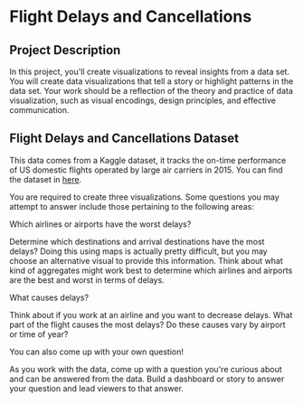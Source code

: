 # Flight Delays and Cancellations




## Project Description
In this project, you'll create visualizations to reveal insights from a data set. You will create data visualizations that tell a story or highlight patterns in the data set. 
Your work should be a reflection of the theory and practice of data visualization, such as visual encodings, design principles, and effective communication.



## Flight Delays and Cancellations Dataset

This data comes from a Kaggle dataset, it tracks the on-time performance of US domestic flights operated by large air carriers in 2015. 
You can find the dataset in [here](https://www.kaggle.com/datasets/usdot/flight-delays).


You are required to create three visualizations. Some questions you may attempt to answer include those pertaining to the following areas:

Which airlines or airports have the worst delays?

Determine which destinations and arrival destinations have the most delays? Doing this using maps is actually pretty difficult, but you may choose an alternative visual to provide this information. Think about what kind of aggregates might work best to determine which airlines and airports are the best and worst in terms of delays.

What causes delays?

Think about if you work at an airline and you want to decrease delays. What part of the flight causes the most delays? Do these causes vary by airport or time of year?

You can also come up with your own question!

As you work with the data, come up with a question you're curious about and can be answered from the data. Build a dashboard or story to answer your question and lead viewers to that answer.



